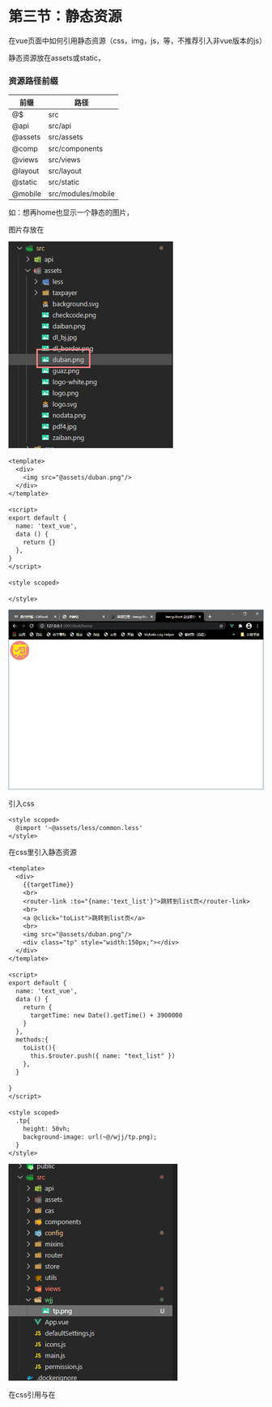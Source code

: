 # 第三节：静态资源

在vue页面中如何引用静态资源（css，img，js，等，不推荐引入非vue版本的js）

静态资源放在assets或static，

### 资源路径前缀

| 前缀   | 路径  |
| ---- | ------- |
| @$   | src  |
| @api | src/api |
| @assets | src/assets |
| @comp | src/components |
| @views | src/views |
| @layout | src/layout |
| @static | src/static |
| @mobile | src/modules/mobile |

如：想再home也显示一个静态的图片，

图片存放在

![image-20210122134518862](../img/image-20210122134518862.png)

```vue
<template>
  <div>
    <img src="@assets/duban.png"/>
  </div>
</template>

<script>
export default {
  name: 'text_vue',
  data () {
    return {}
  },
}
</script>

<style scoped>

</style>
```

![image-20210122135020813](../img/image-20210122135020813.png)

引入css

```vue
<style scoped>
  @import '~@assets/less/common.less'
</style>
```

在css里引入静态资源

```vue
<template>
  <div>
    {{targetTime}}
    <br>
    <router-link :to="{name:'text_list'}">跳转到list页</router-link>
    <br>
    <a @click="toList">跳转到list页</a>
    <br>
    <img src="@assets/duban.png"/>
    <div class="tp" style="width:150px;"></div>
  </div>
</template>

<script>
export default {
  name: 'text_vue',
  data () {
    return {
      targetTime: new Date().getTime() + 3900000
    }
  },
  methods:{
    toList(){
      this.$router.push({ name: "text_list" })
    },
  }

}
</script>

<style scoped>
  .tp{
    height: 50vh;
    background-image: url(~@/wjj/tp.png);
  }
</style>
```

![image-20210122140125210](../img/image-20210122140125210.png)

在css引用与在<template>中引用不一样，使用的是~@/作为根目录，